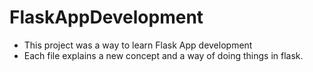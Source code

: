 # FlaskAppDevelopment
- This project was a way to learn Flask App development
- Each file explains a new concept and a way of doing things in flask.
